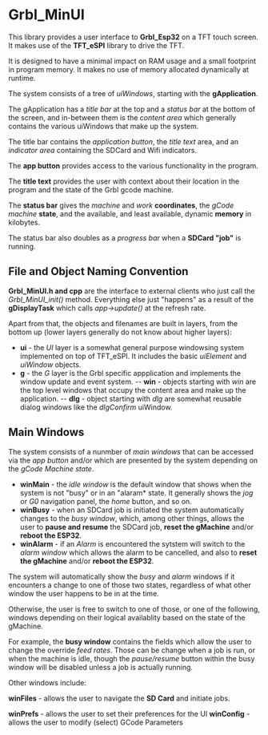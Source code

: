 # Grbl_MinUI

This library provides a user interface to **Grbl_Esp32** on a TFT touch screen.
It makes use of the **TFT_eSPI** library to drive the TFT.

It is designed to have a minimal impact on RAM usage and a small footprint
in program memory.  It makes no use of memory allocated dynamically at runtime.

The system consists of a tree of *uiWindows*, starting with the **gApplication**.

The gApplication has a *title bar* at the top and a *status bar* at the bottom
of the screen, and in-between them is the *content area* which generally contains
the various uiWindows that make up the system.

The title bar contains the *application button*, the *title text* area, and
an *indicator area* containing the SDCard and Wifi indicators.

The **app button** provides access to the various functionality in the program.

The **title text** provides the user with context about their location in the
program and the state of the Grbl gcode machine.

The **status bar** gives the *machine* and *work* **coordinates**, the *gCode machine*
**state**, and the available, and least available, dynamic **memory** in kilobytes.

The status bar also doubles as a *progress bar* when a **SDCard "job"** is running.


## File and Object Naming Convention

**Grbl_MinUI.h and cpp** are the interface to external clients who just call
the *Grbl_MinUI_init()* method.  Everything else just "happens" as a result
of the **gDisplayTask** which calls *app->update()* at the refresh rate.

Apart from that, the objects and filenames are built in layers, from the
bottom up (lower layers generally do not know about higher layers):

- **ui** - the *UI* layer is a somewhat general purpose windowsing system
  implemented on top of TFT_eSPI.  It includes the basic *uiElement* and
  *uiWindow* objects.
- **g** - the *G* layer is the Grbl specific appplication and implements
  the window update and event system.
-- **win** - objects starting with *win* are the top level windows that
  occupy the content area and make up the application.
-- **dlg** - object starting with *dlg* are somewhat reusable dialog windows
  like the *dlgConfirm* uiWindow.


## Main Windows

The system consists of a nunmber of *main windows* that can be accessed
via the *app button* and/or which are presented by the system depending
on the *gCode Machine state*.


- **winMain** - the *idle window* is the default window that shows when
   the system is not "busy" or in an "alaram* state.  It generally
   shows the *jog* or *G0* navigation panel, the *home* button, and
   so on.
- **winBusy** - when an SDCard job is initiated the system automatically
  changes to the *busy window*, which, among other things, allows the user
  to **pause and resume** the SDCard job, **reset the gMachine** and/or
  **reboot the ESP32**.
- **winAlarm** - if an *Alarm* is encountered the sytstem will switch
  to the *alarm window* which allows the alarm to be cancelled,
  and also to **reset the gMachine** and/or
  **reboot the ESP32**.


The system will automatically show the *busy* and *alarm* windows if
it encounters a change to one of those two states, regardless of what
other window the user happens to be in at the time.

Otherwise, the user is free to switch to one of those, or one of the
following, windows depending on their logical availablity based on
the state of the gMachine.

For example, the **busy window** contains the fields which allow
the user to change the override *feed rates*.   Those can be
change when a job is run, or when the machine is idle, though
the *pause/resume* button within the busy window will be disabled
unless a job is actually running.

Other windows include:

**winFiles** - allows the user to navigate the **SD Card** and
    initiate jobs.

**winPrefs** - allows the user to set their preferences for the UI
**winConfig** - allows the user to modify (select) GCode Parameters
